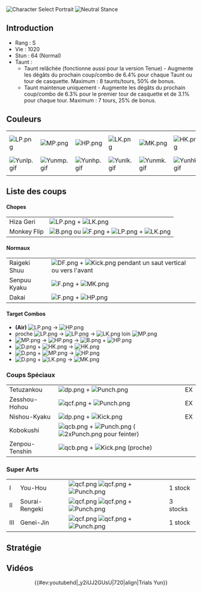 ![Character Select Portrait](Yun3sport.gif "Character Select Portrait")
![Neutral Stance](Yun3s-stance-short.gif "Neutral Stance")

## Introduction

- Rang : S
- Vie : 1020
- Stun : 64 (Normal)
- Taunt :
  - Taunt relâchée (fonctionne aussi pour la version Tenue) - Augmente
    les dégâts du prochain coup/combo de 6.4% pour chaque Taunt ou tour
    de casquette. Maximum : 8 taunts/tours, 50% de bonus.
  - Taunt maintenue uniquement - Augmente les dégâts du prochain
    coup/combo de 6.3% pour le premier tour de casquette et de 3.1% pour
    chaque tour. Maximum : 7 tours, 25% de bonus.

## Couleurs

|                            |                            |                            |                            |                            |                            |                                                              |
|----------------------------|----------------------------|----------------------------|----------------------------|----------------------------|----------------------------|--------------------------------------------------------------|
| ![](LP.png "LP.png")       | ![](MP.png "MP.png")       | ![](HP.png "HP.png")       | ![](LK.png "LK.png")       | ![](MK.png "MK.png")       | ![](HK.png "HK.png")       | ![](LP.png "LP.png")![](MK.png "MK.png")![](HP.png "HP.png") |
| ![](Yunlp.gif "Yunlp.gif") | ![](Yunmp.gif "Yunmp.gif") | ![](Yunhp.gif "Yunhp.gif") | ![](Yunlk.gif "Yunlk.gif") | ![](Yunmk.gif "Yunmk.gif") | ![](Yunhk.gif "Yunhk.gif") | ![](yunlpmkhp.gif "yunlpmkhp.gif")                           |
|                            |                            |                            |                            |                            |                            |                                                              |

## Liste des coups

#### Chopes

|             |                                                                                        |
|-------------|----------------------------------------------------------------------------------------|
| Hiza Geri   | ![](LP.png "LP.png") + ![](LK.png "LK.png")                                            |
| Monkey Flip | ![](B.png "B.png") ou ![](F.png "F.png") + ![](LP.png "LP.png") + ![](LK.png "LK.png") |

#### Normaux

|              |                                                                                          |
|--------------|------------------------------------------------------------------------------------------|
| Raigeki Shuu | ![](DF.png "DF.png") + ![](Kick.png "Kick.png") pendant un saut vertical ou vers l'avant |
| Senpuu Kyaku | ![](F.png "F.png") + ![](MK.png "MK.png")                                                |
| Dakai        | ![](F.png "F.png") + ![](HP.png "HP.png")                                                |

#### Target Combos

- **(Air)** ![](LP.png "LP.png") -\> ![](HP.png "HP.png")
- proche ![](LP.png "LP.png") -\> ![](LP.png "LP.png") -\>
  ![](LK.png "LK.png") loin ![](MP.png "MP.png")
- ![](MP.png "MP.png") -\> ![](HP.png "HP.png") -\> ![](B.png "B.png") +
  ![](HP.png "HP.png")
- ![](D.png "D.png") + ![](HK.png "HK.png") -\> ![](HK.png "HK.png")
- ![](D.png "D.png") + ![](MP.png "MP.png") -\> ![](HP.png "HP.png")
- ![](D.png "D.png") + ![](LK.png "LK.png") -\> ![](MK.png "MK.png")

### Coups Spéciaux

|                |                                                                                                   |     |
|----------------|---------------------------------------------------------------------------------------------------|-----|
| Tetuzankou     | ![](dp.png "dp.png") + ![](Punch.png "Punch.png")                                                 | EX  |
| Zesshou-Hohou  | ![](qcf.png "qcf.png") + ![](Punch.png "Punch.png")                                               | EX  |
| Nishou-Kyaku   | ![](dp.png "dp.png") + ![](Kick.png "Kick.png")                                                   | EX  |
| Kobokushi      | ![](qcb.png "qcb.png") + ![](Punch.png "Punch.png") (![](2xPunch.png "2xPunch.png") pour feinter) |     |
| Zenpou-Tenshin | ![](qcb.png "qcb.png") + ![](Kick.png "Kick.png") (proche)                                        |     |

### Super Arts

|     |                |                                                                            |          |
|-----|----------------|----------------------------------------------------------------------------|----------|
| I   | You-Hou        | ![](qcf.png "qcf.png") ![](qcf.png "qcf.png") + ![](Punch.png "Punch.png") | 1 stock  |
| II  | Sourai-Rengeki | ![](qcf.png "qcf.png") ![](qcf.png "qcf.png") + ![](Punch.png "Punch.png") | 3 stocks |
| III | Genei-Jin      | ![](qcf.png "qcf.png") ![](qcf.png "qcf.png") + ![](Punch.png "Punch.png") | 1 stock  |

## Stratégie

## Vidéos

<center>

{{#ev:youtubehd\|\_y2iUJ2GUsU\|720\|align\|Trials Yun}}

</center>

